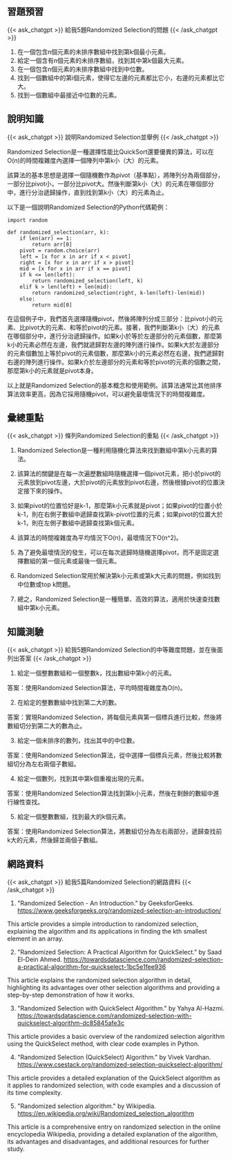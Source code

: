 ## 習題預習
{{< ask_chatgpt >}}
給我5題Randomized Selection的問題
{{< /ask_chatgpt >}}



1. 在一個包含n個元素的未排序數組中找到第k個最小元素。
2. 給定一個含有n個元素的未排序數組，找到其中第k個最大元素。
3. 在一個包含n個元素的未排序數組中找到中位數。
4. 找到一個數組中的第i個元素，使得它左邊的元素都比它小，右邊的元素都比它大。
5. 找到一個數組中最接近中位數的元素。   

## 說明知識
{{< ask_chatgpt >}}
說明Randomized Selection並舉例
{{< /ask_chatgpt >}}



Randomized Selection是一種選擇性能比QuickSort還要優異的算法，可以在O(n)的時間複雜度內選擇一個陣列中第k小（大）的元素。

該算法的基本思想是選擇一個隨機數作為pivot（基準點），將陣列分為兩個部分，一部分比pivot小，一部分比pivot大。然後判斷第k小（大）的元素在哪個部分中，進行分治遞歸操作，直到找到第k小（大）的元素為止。

以下是一個說明Randomized Selection的Python代碼範例：

```
import random

def randomized_selection(arr, k):
    if len(arr) == 1:
        return arr[0]
    pivot = random.choice(arr)
    left = [x for x in arr if x < pivot]
    right = [x for x in arr if x > pivot]
    mid = [x for x in arr if x == pivot]
    if k <= len(left):
        return randomized_selection(left, k)
    elif k > len(left) + len(mid):
        return randomized_selection(right, k-len(left)-len(mid))
    else:
        return mid[0]
```

在這個例子中，我們首先選擇隨機pivot，然後將陣列分成三部分：比pivot小的元素、比pivot大的元素、和等於pivot的元素。接著，我們判斷第k小（大）的元素在哪個部分中，進行分治遞歸操作。如果k小於等於左邊部分的元素個數，那麼第k小的元素必然在左邊，我們就遞歸對左邊的陣列進行操作。如果k大於左邊部分的元素個數加上等於pivot的元素個數，那麼第k小的元素必然在右邊，我們遞歸對右邊的陣列進行操作。如果k介於左邊部分的元素和等於pivot的元素的個數之間，那麼第k小的元素就是pivot本身。

以上就是Randomized Selection的基本概念和使用範例。該算法通常比其他排序算法效率更高，因為它採用隨機pivot，可以避免最壞情況下的時間複雜度。   

## 彙總重點
{{< ask_chatgpt >}}
條列Randomized Selection的重點
{{< /ask_chatgpt >}}



1. Randomized Selection是一種利用隨機化算法來找到數組中第k小元素的算法。

2. 該算法的關鍵是在每一次遍歷數組時隨機選擇一個pivot元素，把小於pivot的元素放到pivot左邊，大於pivot的元素放到pivot右邊，然後根據pivot的位置決定接下來的操作。

3. 如果pivot的位置恰好是k-1，那麼第k小元素就是pivot；如果pivot的位置小於k-1，則在右側子數組中遞歸查找第k-pivot位置的元素；如果pivot的位置大於k-1，則在左側子數組中遞歸查找第k個元素。

4. 該算法的時間複雜度為平均情況下O(n)，最壞情況下O(n^2)。

5. 為了避免最壞情況的發生，可以在每次遞歸時隨機選擇pivot，而不是固定選擇數組的第一個元素或最後一個元素。

6. Randomized Selection常用於解決第k小元素或第k大元素的問題，例如找到中位數或top k問題。

7. 總之，Randomized Selection是一種簡單、高效的算法，適用於快速查找數組中第k小元素。   

## 知識測驗
{{< ask_chatgpt >}}
給我5題Randomized Selection的中等難度問題，並在後面列出答案
{{< /ask_chatgpt >}}



1. 給定一個整數數組和一個整數k，找出數組中第k小的元素。

答案：使用Randomized Selection算法，平均時間複雜度為O(n)。

2. 在給定的整數數組中找到第二大的數。

答案：實現Randomized Selection，將每個元素與第一個標兵進行比較，然後將數組切分到第二大的數為止。

3. 給定一個未排序的數列，找出其中的中位數。

答案：使用Randomized Selection算法，從中選擇一個標兵元素，然後比較將數組切分為左右兩個子數組。

4. 給定一個數列，找到其中第k個重複出現的元素。

答案：使用Randomized Selection算法找到第k小元素，然後在剩餘的數組中進行線性查找。

5. 給定一個整數數組，找到最大的k個元素。

答案：使用Randomized Selection算法，將數組切分為左右兩部分，遞歸查找前k大的元素，然後歸並兩個子數組。   

## 網路資料
{{< ask_chatgpt >}}
給我5篇Randomized Selection的網路資料
{{< /ask_chatgpt >}}



1. "Randomized Selection - An Introduction." by GeeksforGeeks. https://www.geeksforgeeks.org/randomized-selection-an-introduction/

This article provides a simple introduction to randomized selection, explaining the algorithm and its applications in finding the kth smallest element in an array.

2. "Randomized Selection: A Practical Algorithm for QuickSelect." by Saad El-Dein Ahmed. https://towardsdatascience.com/randomized-selection-a-practical-algorithm-for-quickselect-1bc5e1fee936

This article explains the randomized selection algorithm in detail, highlighting its advantages over other selection algorithms and providing a step-by-step demonstration of how it works.

3. "Randomized Selection with QuickSelect Algorithm." by Yahya Al-Hazmi. https://towardsdatascience.com/randomized-selection-with-quickselect-algorithm-dc85845afe3c

This article provides a basic overview of the randomized selection algorithm using the QuickSelect method, with clear code examples in Python.

4. "Randomized Selection (QuickSelect) Algorithm." by Vivek Vardhan. https://www.csestack.org/randomized-selection-quickselect-algorithm/

This article provides a detailed explanation of the QuickSelect algorithm as it applies to randomized selection, with code examples and a discussion of its time complexity.

5. "Randomized selection algorithm." by Wikipedia. https://en.wikipedia.org/wiki/Randomized_selection_algorithm

This article is a comprehensive entry on randomized selection in the online encyclopedia Wikipedia, providing a detailed explanation of the algorithm, its advantages and disadvantages, and additional resources for further study.   

